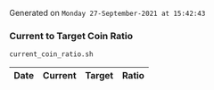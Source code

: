 Generated on `Monday 27-September-2021 at 15:42:43`

### Current to Target Coin Ratio
`current_coin_ratio.sh`

Date|Current|Target|Ratio
---|---|---|---
